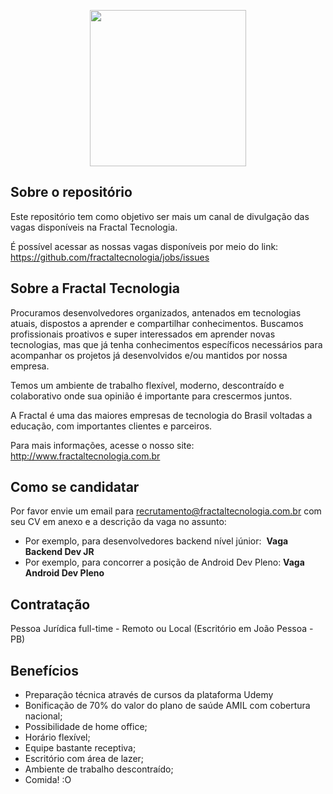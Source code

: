 <p align="center"><img src="http://fractaltecnologia.com.br/wp-content/uploads/2017/08/logo.png" height="250px"/></p>

## Sobre o repositório

Este repositório tem como objetivo ser mais um canal de divulgação das vagas disponíveis na Fractal Tecnologia. 

É possível acessar as nossas vagas disponíveis por meio do link:
https://github.com/fractaltecnologia/jobs/issues


## Sobre a Fractal Tecnologia
Procuramos desenvolvedores organizados, antenados em tecnologias atuais, dispostos a aprender e compartilhar conhecimentos. Buscamos profissionais proativos e super interessados em aprender novas tecnologias, mas que já tenha conhecimentos específicos necessários para acompanhar os projetos já desenvolvidos e/ou mantidos por nossa empresa.

Temos um ambiente de trabalho flexível, moderno, descontraído e colaborativo onde sua opinião é importante para crescermos juntos.

A Fractal é uma das maiores empresas de tecnologia do Brasil voltadas a educação, com importantes clientes e parceiros. 

Para mais informações, acesse o nosso site:
http://www.fractaltecnologia.com.br

## Como se candidatar

Por favor envie um email para recrutamento@fractaltecnologia.com.br com seu CV em anexo e a descrição da vaga no assunto:
- Por exemplo, para desenvolvedores backend nível júnior:  **Vaga Backend Dev JR**
- Por exemplo, para concorrer a posição de Android Dev Pleno:  **Vaga Android Dev Pleno**

## Contratação

Pessoa Jurídica full-time - Remoto ou Local (Escritório em João Pessoa - PB)

## Benefícios

- Preparação técnica através de cursos da plataforma Udemy
- Bonificação de 70% do valor do plano de saúde AMIL com cobertura nacional;
- Possibilidade de home office;
- Horário flexível;
- Equipe bastante receptiva;
- Escritório com área de lazer;
- Ambiente de trabalho descontraído;
- Comida! :O
